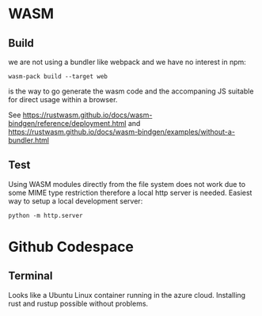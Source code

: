 # WASM

## Build

we are not using a bundler like webpack and we have no interest in npm: 

    wasm-pack build --target web

is the way to go generate the wasm code and the accompaning JS suitable for direct usage
within a browser.

See https://rustwasm.github.io/docs/wasm-bindgen/reference/deployment.html and
https://rustwasm.github.io/docs/wasm-bindgen/examples/without-a-bundler.html

## Test

Using WASM modules directly from the file system does not work due to some MIME type
restriction therefore a local http server is needed. Easiest way to setup a local development
server:

    python -m http.server


# Github Codespace

## Terminal

Looks like a Ubuntu Linux container running in the azure cloud.
Installing rust and rustup possible without problems.